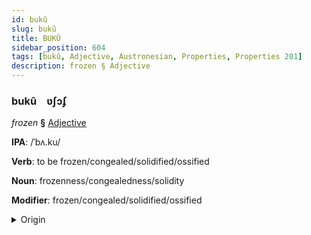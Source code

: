 ```yaml
---
id: bukû
slug: bukû
title: BUKÛ
sidebar_position: 604
tags: [bukû, Adjective, Austronesian, Properties, Properties 201]
description: frozen § Adjective
---
```


### bukû&emsp;<span kind="abugida">ʋʃɔʄ</span>

*frozen* **§** [Adjective](../../tags/Adjective)

**IPA**: /ˈbʌ.ku/

**Verb**: to be frozen/congealed/solidified/ossified

**Noun**: frozenness/congealedness/solidity

**Modifier**: frozen/congealed/solidified/ossified

<details>
    <summary>Origin</summary>
    Malay beku [bəˈku]<br/>
    <em>Austronesian Language Family</em>
</details>